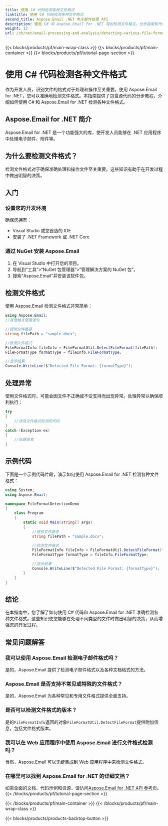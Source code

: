 ```yaml
---
title: 使用 C# 代码检测各种文件格式
linktitle: 使用 C# 代码检测各种文件格式
second_title: Aspose.Email .NET 电子邮件处理 API
description: 使用 C# 和 Aspose.Email for .NET 轻松检测文件格式。分步指南和代码示例。立即探索！
weight: 13
url: /zh/net/email-processing-and-analysis/detecting-various-file-formats-using-csharp-code/
---
```


{{< blocks/products/pf/main-wrap-class >}}
{{< blocks/products/pf/main-container >}}
{{< blocks/products/pf/tutorial-page-section >}}

# 使用 C# 代码检测各种文件格式


作为开发人员，识别文件的格式对于处理和操作至关重要。使用 Aspose.Email for .NET，您可以准确地检测文件格式。本指南提供了包含源代码的分步教程，介绍如何使用 C# 和 Aspose.Email for .NET 检测各种文件格式。

## Aspose.Email for .NET 简介

Aspose.Email for .NET 是一个功能强大的库，使开发人员能够在 .NET 应用程序中处理电子邮件、附件等。

## 为什么要检测文件格式？

检测文件格式对于确保准确处理和操作文件至关重要。这些知识有助于在开发过程中做出明智的决策。

## 入门

### 设置您的开发环境

确保您拥有：
- Visual Studio 或您首选的 IDE
- 安装了 .NET Framework 或 .NET Core

### 通过 NuGet 安装 Aspose.Email

1. 在 Visual Studio 中打开您的项目。
2. 导航到“工具”>“NuGet 包管理器”>“管理解决方案的 NuGet 包”。
3. 搜索“Aspose.Email”并安装该软件包。

## 检测文件格式

使用 Aspose.Email 检测文件格式非常简单：

```csharp
using Aspose.Email;
//其他相关使用语句

//提供文件路径
string filePath = "sample.docx";

//检测文件格式
FileFormatInfo fileInfo = FileFormatUtil.DetectFileFormat(filePath);
FileFormatType formatType = fileInfo.FileFormatType;

//显示结果
Console.WriteLine($"Detected File Format: {formatType}");
```

## 处理异常

使用文件格式时，可能会因文件不正确或不受支持而出现异常。处理异常以确保顺利执行：

```csharp
try
{
    //涉及文件格式检测的代码
}
catch (Exception ex)
{
    //处理异常
}
```

## 示例代码

下面是一个示例代码片段，演示如何使用 Aspose.Email for .NET 检测各种文件格式：

```csharp
using System;
using Aspose.Email;

namespace FileFormatDetectionDemo
{
    class Program
    {
        static void Main(string[] args)
        {
            //提供文件路径
            string filePath = "sample.docx";

            //检测文件格式
            FileFormatInfo fileInfo = FileFormatUtil.DetectFileFormat(filePath);
            FileFormatType formatType = fileInfo.FileFormatType;

            //显示结果
            Console.WriteLine($"Detected File Format: {formatType}");
        }
    }
}
```

## 结论

在本指南中，您了解了如何使用 C# 代码和 Aspose.Email for .NET 准确检测各种文件格式。这些知识使您能够在处理不同类型的文件时做出明智的决策，从而增强您的开发过程。

## 常见问题解答

### 我可以使用 Aspose.Email 检测电子邮件格式吗？

是的，Aspose.Email 提供了检测电子邮件格式以及各种文档格式的方法。

### Aspose.Email 是否支持不常见或特殊的文件格式？

是的，Aspose.Email 为各种常见和专用文件格式提供全面支持。

### 是否可以检测文件格式的版本？

是的`FileFormatInfo`返回的对象`FileFormatUtil.DetectFileFormat`提供附加信息，包括文件格式版本。

### 我可以在 Web 应用程序中使用 Aspose.Email 进行文件格式检测吗？

当然，Aspose.Email 可以无缝集成到 Web 应用程序中来检测文件格式。

### 在哪里可以找到 Aspose.Email for .NET 的详细文档？

如需全面的文档、代码示例和资源，请访问[Aspose.Email for .NET API 参考](https://reference.aspose.com/email/net)页。
{{< /blocks/products/pf/tutorial-page-section >}}

{{< /blocks/products/pf/main-container >}}
{{< /blocks/products/pf/main-wrap-class >}}

{{< blocks/products/products-backtop-button >}}
